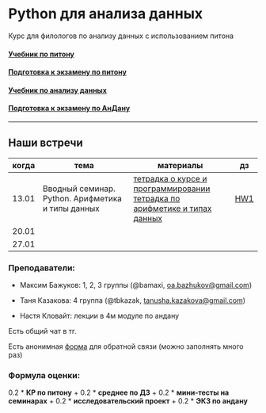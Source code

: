 # Python для анализа данных

Курс для филологов по анализу данных с использованием питона

#### [Учебник по питону](https://edu.hse.ru/course/view.php?id=133389)
#### [Подготовка к экзамену по питону](https://edu.hse.ru/course/view.php?id=134286)

#### [Учебник по анализу данных](https://edu.hse.ru/course/view.php?id=136231)
#### [Подготовка к экзамену по АнДану](https://edu.hse.ru/course/view.php?id=133864)
------------
## Наши встречи

|когда|тема|материалы|дз|
|---|---|---|---|
|13.01|Вводный семинар. Python. Арифметика и типы данных| [тетрадка о курсе и программировании](01-intro/230113_python_intro_about.ipynb) <br/> [тетрадка по арифметике и типах данных](01-intro/230113_python_intro_arithmetic.ipynb) |[HW1](https://github.com/tbkazakova/DataAnalysis_2023/blob/main/HW1.md)|
|20.01||||
|27.01||||

### Преподаватели:

- Максим Бажуков: 1, 2, 3 группы (@bamaxi, oa.bazhukov@gmail.com)

- Таня Казакова: 4 группа (@tbkazak, tanusha.kazakova@gmail.com)

- Настя Кловайт: лекции в 4м модуле по андану

Есть общий чат в тг.

Есть анонимная [форма](https://forms.gle/LiRDFuJ2k6pUAcAJA) для обратной связи (можно заполнять много раз)

### Формула оценки:
0.2 * **КР по питону** + 0.2 * **среднее по ДЗ** + 0.2 * **мини-тесты на семинарах** + 0.2 * **исследовательский проект** + 0.2 * **ЭКЗ по андану** 
